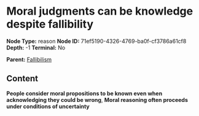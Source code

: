# Moral judgments can be knowledge despite fallibility

**Node Type:** reason
**Node ID:** 71ef5190-4326-4769-ba0f-cf3786a61cf8
**Depth:** -1
**Terminal:** No

**Parent:** [Fallibilism](fallibilism.md)

## Content

**People consider moral propositions to be known even when acknowledging they could be wrong**, **Moral reasoning often proceeds under conditions of uncertainty**
